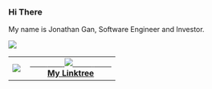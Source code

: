 ### Hi There

My name is Jonathan Gan, Software Engineer and Investor.

<table width="100%"  border="0" cellpadding="0" cellspacing="0">
  <tr>
    <img src="https://spotify-github-profile.vercel.app/api/view?uid=jonny2298&cover_image=true&theme=compact"/>
    <td align="center">
      <img align="left" src="https://github-readme-stats.vercel.app/api?username=jongan69&show_icons=true&theme=dracula" />
    </td>
    <td align="center">
      <a href="https://jongan69.github.io/linktree/">
        <span>&nbsp;&nbsp;&nbsp;&nbsp;&nbsp;&nbsp;&nbsp;</span>
        <span>&nbsp;&nbsp;&nbsp;&nbsp;&nbsp;&nbsp;&nbsp;</span>
        <img src="https://imgs.search.brave.com/bQbST9xiMrAUrpyZTWcI65i0HkEMA30_0LOlV5OYE3c/rs:fit:474:480:1/g:ce/aHR0cHM6Ly9tZWRp/YTIuZ2lwaHkuY29t/L21lZGlhL1dabU5T/VVM3MXVqM1cvZ2lw/aHkuZ2lm.gif" />
        <span>&nbsp;&nbsp;&nbsp;&nbsp;&nbsp;&nbsp;&nbsp;&nbsp;</span>
        <span>&nbsp;&nbsp;&nbsp;&nbsp;&nbsp;&nbsp;&nbsp;&nbsp;</span>
        <br>
        <strong>My Linktree </strong>
    </td>
  </tr>
</table>
